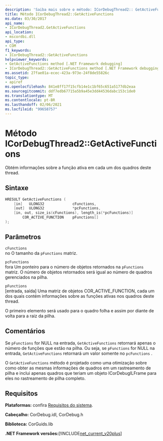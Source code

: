 ```yaml
---
description: 'Saiba mais sobre o método: ICorDebugThread2:: GetActiveFunctions'
title: Método ICorDebugThread2::GetActiveFunctions
ms.date: 03/30/2017
api_name:
- ICorDebugThread2.GetActiveFunctions
api_location:
- mscordbi.dll
api_type:
- COM
f1_keywords:
- ICorDebugThread2::GetActiveFunctions
helpviewer_keywords:
- GetActiveFunctions method [.NET Framework debugging]
- ICorDebugThread2::GetActiveFunctions method [.NET Framework debugging]
ms.assetid: 27fae01a-ecec-423a-973e-24f8de55826c
topic_type:
- apiref
ms.openlocfilehash: 841e8ff17f15cfb14e1c1bf65c651a5177db2eaa
ms.sourcegitcommit: ddf7edb67715a5b9a45e3dd44536dabc153c1de0
ms.translationtype: MT
ms.contentlocale: pt-BR
ms.lasthandoff: 02/06/2021
ms.locfileid: "99658757"
---
```

# <a name="icordebugthread2getactivefunctions-method"></a>Método ICorDebugThread2::GetActiveFunctions

Obtém informações sobre a função ativa em cada um dos quadros deste thread.  
  
## <a name="syntax"></a>Sintaxe  
  
```cpp  
HRESULT GetActiveFunctions (  
    [in]   ULONG32             cFunctions,  
    [out]  ULONG32             *pcFunctions,  
    [in, out, size_is(cFunctions), length_is(*pcFunctions)]  
        COR_ACTIVE_FUNCTION    pFunctions[]  
);  
```  
  
## <a name="parameters"></a>Parâmetros  

 `cFunctions`  
 no O tamanho da `pFunctions` matriz.  
  
 `pcFunctions`  
 fora Um ponteiro para o número de objetos retornados na `pFunctions` matriz. O número de objetos retornados será igual ao número de quadros gerenciados na pilha.  
  
 `pFunctions`  
 [entrada, saída] Uma matriz de objetos COR_ACTIVE_FUNCTION, cada um dos quais contém informações sobre as funções ativas nos quadros deste thread.  
  
 O primeiro elemento será usado para o quadro folha e assim por diante de volta para a raiz da pilha.  
  
## <a name="remarks"></a>Comentários  

 Se `pFunctions` for NULL na entrada, `GetActiveFunctions` retornará apenas o número de funções que estão na pilha. Ou seja, se `pFunctions` for NULL na entrada, `GetActiveFunctions` retornará um valor somente no `pcFunctions` .  
  
 O `GetActiveFunctions` método é projetado como uma otimização sobre como obter as mesmas informações de quadros em um rastreamento de pilha e inclui apenas quadros que teriam um objeto ICorDebugILFrame para eles no rastreamento de pilha completo.  
  
## <a name="requirements"></a>Requisitos  

 **Plataformas:** confira [Requisitos do sistema](../../get-started/system-requirements.md).  
  
 **Cabeçalho:** CorDebug.idl, CorDebug.h  
  
 **Biblioteca:** CorGuids.lib  
  
 **.NET Framework versões:**[!INCLUDE[net_current_v20plus](../../../../includes/net-current-v20plus-md.md)]

